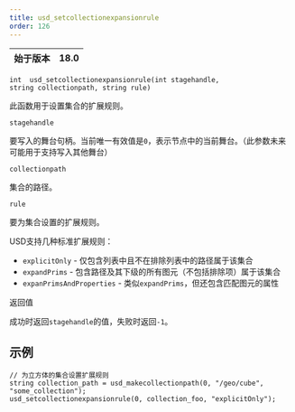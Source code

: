 ```yaml
---
title: usd_setcollectionexpansionrule
order: 126
---
```

| 始于版本 | 18.0 |
| --- | --- |

`int  usd_setcollectionexpansionrule(int stagehandle, string collectionpath, string rule)`

此函数用于设置集合的扩展规则。

`stagehandle`

要写入的舞台句柄。当前唯一有效值是`0`，表示节点中的当前舞台。（此参数未来可能用于支持写入其他舞台）

`collectionpath`

集合的路径。

`rule`

要为集合设置的扩展规则。

USD支持几种标准扩展规则：

- `explicitOnly` - 仅包含列表中且不在排除列表中的路径属于该集合
- `expandPrims` - 包含路径及其下级的所有图元（不包括排除项）属于该集合
- `expanPrimsAndProperties` - 类似`expandPrims`，但还包含匹配图元的属性

返回值

成功时返回`stagehandle`的值，失败时返回`-1`。

## 示例

```vex
// 为立方体的集合设置扩展规则
string collection_path = usd_makecollectionpath(0, "/geo/cube", "some_collection");
usd_setcollectionexpansionrule(0, collection_foo, "explicitOnly");

```
